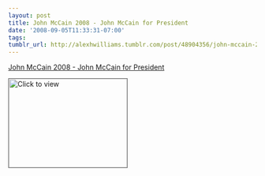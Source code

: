 ```yaml
---
layout: post
title: John McCain 2008 - John McCain for President
date: '2008-09-05T11:33:31-07:00'
tags: 
tumblr_url: http://alexhwilliams.tumblr.com/post/48904356/john-mccain-2008-john-mccain-for-president
---
```

<a href="https://www.iterasi.net/OpenViewer.aspx?sqrlitid=tMrTdnKsMkCpxuw3RwHMNQ">John McCain 2008 - John McCain for President</a><br/><p><a href="https://www.iterasi.net/OpenViewer.aspx?sqrlitid=tMrTdnKsMkCpxuw3RwHMNQ" target="_blank"> <img src="http://AssetHost01a.iterasi.net/ec2eb670e447/94d5ad32ba6b/ff6f9e86baa1/232adf39a625/790630c8-fffa-4164-9b70-a97d1505696c/thumbnail.jpg???20080905183303???Rl+p9/dHoZM/T33P1GwXBh1uwasYf/nGlpG8e1l4EF/VOj0uRt6jORiVrJejnA02k88R5gcWEiDOn+Pk8Qk/u3QxzFhjtHAIzSj76acgMa2ZzuucOOlg6UyZTiWK0szVnpCJ4DZyMlQEtGjUURdQKqDvCafRdapFwYtQ/JQisHs=" width="240" height="180" style="border:solid 1px #666" alt="Click to view"/></a></p>
